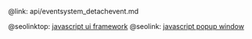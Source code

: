 @link: api/eventsystem_detachevent.md

@seolinktop: [javascript ui framework](https://webix.com)
@seolink: [javascript popup window](https://webix.com/widget/popup/)